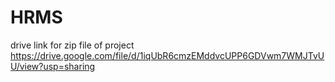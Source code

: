 # HRMS

drive link for zip file of project
https://drive.google.com/file/d/1iqUbR6cmzEMddvcUPP6GDVwm7WMJTvUU/view?usp=sharing
